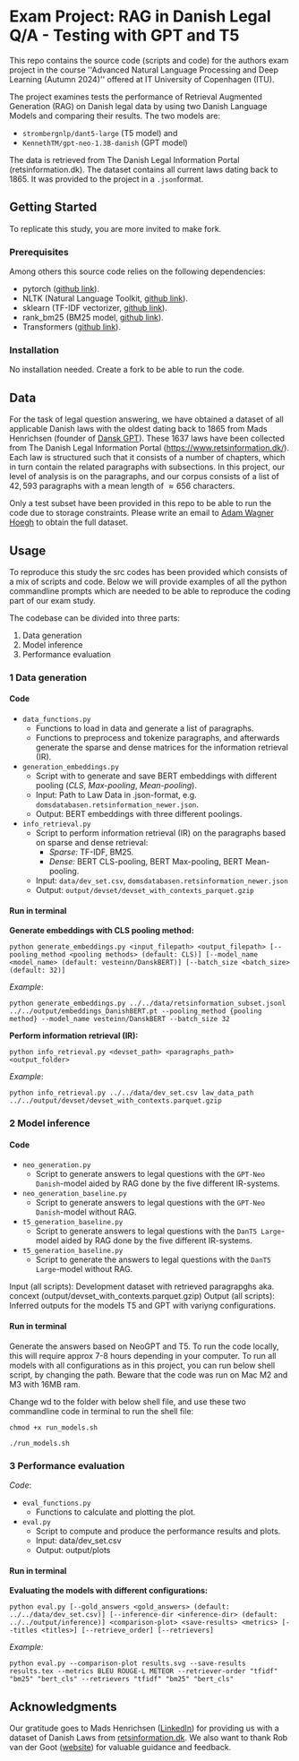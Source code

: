 # Exam Project: RAG in Danish Legal Q/A - Testing with GPT and T5

This repo contains the source code (scripts and code) for the authors exam project in the course ''Advanced Natural Language Processing and Deep Learning (Autumn 2024)'' offered at IT University of Copenhagen (ITU).

The project examines tests the performance of Retrieval Augmented Generation (RAG) on Danish legal data by using two Danish Language Models and comparing their results. The two models are:

- ```strombergnlp/dant5-large``` (T5 model)
and
- ```KennethTM/gpt-neo-1.3B-danish``` (GPT model)

The data is retrieved from The Danish Legal Information Portal (retsinformation.dk). The dataset contains all current laws dating back to 1865. It was provided to the project in a ```.json```format.

## Getting Started

To replicate this study, you are more invited to make fork.

### Prerequisites

Among others this source code relies on the following dependencies:

- pytorch ([github link](https://github.com/pytorch/pytorch)).
- NLTK (Natural Language Toolkit, [github link](https://github.com/nltk/nltk)).
- sklearn (TF-IDF vectorizer, [github link](https://github.com/scikit-learn/scikit-learn)).
- rank_bm25 (BM25 model, [github link](https://github.com/dorianbrown/rank_bm25)).
- Transformers ([github link](https://github.com/huggingface/transformers)).

### Installation

No installation needed. Create a fork to be able to run the code.

## Data

For the task of legal question answering, we have obtained a dataset of all applicable Danish laws with the oldest dating back to 1865 from Mads Henrichsen (founder of [Dansk GPT](https://www.danskgpt.dk/)). These 1637 laws have been collected from The Danish Legal Information Portal (https://www.retsinformation.dk/). Each law is structured such that it consists of a number of chapters, which in turn contain the related paragraphs with subsections. In this project, our level of analysis is on the paragraphs, and our corpus consists of a list of $42,593$ paragraphs with a mean length of $\approx656$ characters.

Only a test subset have been provided in this repo to be able to run the code due to storage constraints. Please write an email to [Adam Wagner Hoegh](mailto:wagnerhoegh.adam@gmail.com) to obtain the full dataset.

## Usage

To reproduce this study the src codes has been provided which consists of a mix of scripts and code. Below we will provide examples of all the python commandline prompts which are needed to be able to reproduce the coding part of our exam study.

The codebase can be divided into three parts:

1) Data generation
2) Model inference
3) Performance evaluation

### 1 Data generation

#### Code

- ```data_functions.py```
  - Functions to load in data and generate a list of paragraphs.
  - Functions to preprocess and tokenize paragraphs, and afterwards generate the sparse and dense matrices for the information retrieval (IR).
- ```generation_embeddings.py```
  - Script with to generate and save BERT embeddings with different pooling (*CLS*, *Max-pooling*, *Mean-pooling*).
  - Input: Path to Law Data in .json-format, e.g. ```domsdatabasen.retsinformation_newer.json```.
  - Output: BERT embeddings with three different poolings.
- ```info_retrieval.py```
  - Script to perform information retrieval (IR) on the paragraphs based on sparse and dense retrieval:
    - *Sparse:* TF-IDF, BM25.
    - *Dense:* BERT CLS-pooling, BERT Max-pooling, BERT Mean-pooling.
  - Input: ```data/dev_set.csv```, ```domsdatabasen.retsinformation_newer.json```
  - Output: ```output/devset/devset_with_contexts_parquet.gzip```

#### Run in terminal

**Generate embeddings with CLS pooling method:**

```[python]
python generate_embeddings.py <input_filepath> <output_filepath> [--pooling_method <pooling methods> (default: CLS)] [--model_name <model_name> (default: vesteinn/DanskBERT)] [--batch_size <batch_size> (default: 32)]
```

*Example*:

```[python]
python generate_embeddings.py ../../data/retsinformation_subset.jsonl ../../output/embeddings_DanishBERT.pt --pooling_method {pooling method} --model_name vesteinn/DanskBERT --batch_size 32
```

**Perform information retrieval (IR):**

```[python]
python info_retrieval.py <devset_path> <paragraphs_path> <output_folder>
```

*Example*:

```[python]
python info_retrieval.py ../../data/dev_set.csv law_data_path ../../output/devset/devset_with_contexts.parquet.gzip
```

### 2 Model inference

#### Code

- ```neo_generation.py```
  - Script to generate answers to legal questions with the ```GPT-Neo Danish```-model aided by RAG done by the five different IR-systems.
- ```neo_generation_baseline.py```
  - Script to generate answers to legal questions with the ```GPT-Neo Danish```-model without RAG.
- ```t5_generation_baseline.py```
  - Script to generate answers to legal questions with the ```DanT5 Large```-model aided by RAG done by the five different IR-systems.
- ```t5_generation_baseline.py```
  - Script to generate the answers to legal questions with the ```DanT5 Large```-model without RAG.

Input (all scripts): Development dataset with retrieved paragrapghs aka. concext (output/devset_with_contexts.parquet.gzip)
Output (all scripts): Inferred outputs for the models T5 and GPT with variyng configurations.

#### Run in terminal

Generate the answers based on NeoGPT and T5. To run the code locally, this will require approx 7-8 hours depending in your computer. To run all models with all configurations as in this project, you can run below shell script, by changing the path. Beware that the code was run on Mac M2 and M3 with 16MB ram.

Change wd to the folder with below shell file, and use these two commandline code in terminal to run the shell file: 

```[terminal]
chmod +x run_models.sh
```

```[terminal]
./run_models.sh
```

### 3 Performance evaluation

*Code*:

- ```eval_functions.py```
  - Functions to calculate and plotting the plot.
- ```eval.py```
  - Script to compute and produce the performance results and plots.
  - Input: data/dev_set.csv
  - Output: output/plots

#### Run in terminal

**Evaluating the models with different configurations:**

```[python]
python eval.py [--gold_answers <gold_answers> (default: ../../data/dev_set.csv)] [--inference-dir <inference-dir> (default: ../../output/inference)] <comparison-plot> <save-results> <metrics> [--titles <titles>] [--retrieve_order] [--retrievers]
```

*Example:*

```
python eval.py --comparison-plot results.svg --save-results results.tex --metrics BLEU ROUGE-L METEOR --retriever-order "tfidf" "bm25" "bert_cls" --retrievers "tfidf" "bm25" "bert_cls"
```

## Acknowledgments

Our gratitude goes to Mads Henrichsen ([LinkedIn](https://www.linkedin.com/in/mhenrichsen/)) for providing us with a dataset of Danish Laws from [retsinformation.dk](retsinformation.dk). We also want to thank Rob van der Goot ([website](https://robvanderg.github.io/)) for valuable guidance and feedback.
